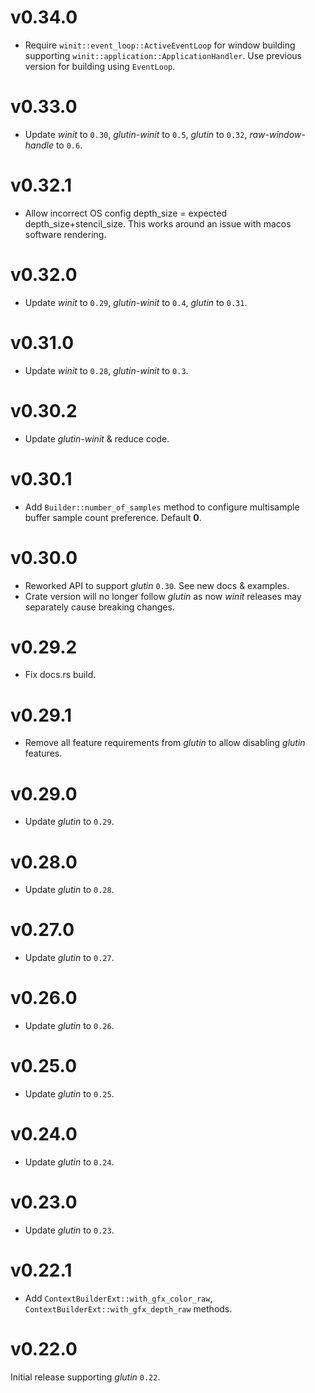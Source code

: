 # v0.34.0
* Require `winit::event_loop::ActiveEventLoop` for window building supporting `winit::application::ApplicationHandler`.
  Use previous version for building using `EventLoop`.

# v0.33.0
* Update _winit_ to `0.30`, _glutin-winit_ to `0.5`, _glutin_ to `0.32`, _raw-window-handle_ to `0.6`.

# v0.32.1
* Allow incorrect OS config depth_size = expected depth_size+stencil_size.
  This works around an issue with macos software rendering.

# v0.32.0
* Update _winit_ to `0.29`, _glutin-winit_ to `0.4`, _glutin_ to `0.31`.

# v0.31.0
* Update _winit_ to `0.28`, _glutin-winit_ to `0.3`.

# v0.30.2
* Update _glutin-winit_ & reduce code.

# v0.30.1
* Add `Builder::number_of_samples` method to configure multisample buffer sample count preference. Default **0**.

# v0.30.0
* Reworked API to support _glutin_ `0.30`. See new docs & examples.
* Crate version will no longer follow _glutin_ as now _winit_ releases may separately cause breaking changes.

# v0.29.2
* Fix docs.rs build.

# v0.29.1
* Remove all feature requirements from _glutin_ to allow disabling _glutin_ features.

# v0.29.0
* Update _glutin_ to `0.29`.

# v0.28.0
* Update _glutin_ to `0.28`.

# v0.27.0
* Update _glutin_ to `0.27`.

# v0.26.0
* Update _glutin_ to `0.26`.

# v0.25.0
* Update _glutin_ to `0.25`.

# v0.24.0
* Update _glutin_ to `0.24`.

# v0.23.0
* Update _glutin_ to `0.23`.

# v0.22.1
* Add `ContextBuilderExt::with_gfx_color_raw`, `ContextBuilderExt::with_gfx_depth_raw` methods.

# v0.22.0
Initial release supporting _glutin_ `0.22`.

